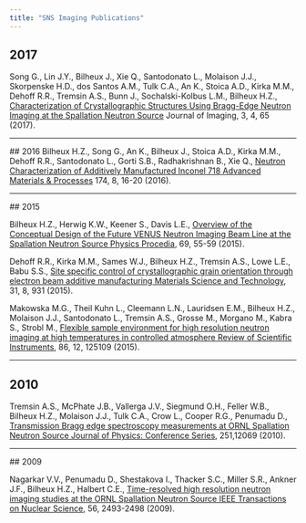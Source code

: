 ```yaml
---
title: "SNS Imaging Publications"
---
```


## 2017
Song G., Lin J.Y., Bilheux J., Xie Q., Santodonato L., Molaison J.J., Skorpenske H.D., dos Santos A.M., Tulk C.A.,
An K., Stoica A.D., Kirka M.M., Dehoff R.R., Tremsin A.S., Bunn J., Sochalski-Kolbus L.M., Bilheux H.Z.,
<a href='http://www.mdpi.com/2313-433X/3/4/65'>Characterization of Crystallographic Structures Using Bragg-Edge Neutron Imaging at the Spallation Neutron Source</a>
Journal of Imaging, 3, 4, 65 (2017).

<hr>
## 2016
Bilheux H.Z., Song G., An K., Bilheux J., Stoica A.D., Kirka M.M., Dehoff R.R., Santodonato L., Gorti S.B., Radhakrishnan B., Xie Q.,
<a href='http://mio.asminternational.org/amp/201608/files/assets/basic-html/page-16.html#'>Neutron Characterization of Additively Manufactured Inconel 718 Advanced Materials & Processes</a>
 174, 8, 16-20 (2016).


<hr>
## 2015

Bilheux H.Z., Herwig K.W., Keener S., Davis L.E.,
<a href='http://www.sciencedirect.com/science/article/pii/S1875389215006173?via%3Dihub'>Overview of the Conceptual
Design of the Future VENUS Neutron Imaging Beam Line at the Spallation Neutron Source Physics Procedia</a>, 69, 55-59 (2015).

Dehoff R.R., Kirka M.M., Sames W.J., Bilheux H.Z., Tremsin A.S., Lowe L.E., Babu S.S.,
<a href='http://www.tandfonline.com/doi/full/10.1179/1743284714Y.0000000734'>Site specific control of crystallographic
grain orientation through electron beam additive manufacturing Materials Science and Technology</a>, 31, 8, 931 (2015).

Makowska M.G., Theil Kuhn L., Cleemann L.N., Lauridsen E.M., Bilheux H.Z., Molaison J.J., Santodonato L., Tremsin A.S.,
Grosse M., Morgano M., Kabra S., Strobl M.,
<a href='http://aip.scitation.org/doi/10.1063/1.4937615'>Flexible sample environment for high resolution neutron
imaging at high temperatures in controlled atmosphere Review of Scientific Instruments</a>, 86, 12, 125109 (2015).

<hr>

## 2010
Tremsin A.S., McPhate J.B., Vallerga J.V., Siegmund O.H., Feller W.B., Bilheux H.Z., Molaison J.J., Tulk C.A., Crow L.,
Cooper R.G., Penumadu D., <a href='http://iopscience.iop.org/article/10.1088/1742-6596/251/1/012069/meta'>Transmission
Bragg edge spectroscopy measurements at ORNL Spallation Neutron Source Journal of Physics: Conference Series</a>,
251,12069 (2010).

<hr>
## 2009

Nagarkar V.V., Penumadu D., Shestakova I., Thacker S.C., Miller S.R., Ankner J.F., Bilheux H.Z., Halbert C.E.,
<a href='http://ieeexplore.ieee.org/document/5204674/?reload=true'>Time-resolved high resolution neutron imaging
studies at the ORNL Spallation Neutron Source IEEE Transactions on Nuclear Science</a>, 56, 2493-2498 (2009).


